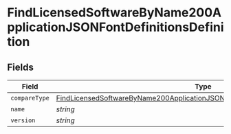 # FindLicensedSoftwareByName200ApplicationJSONFontDefinitionsDefinition


## Fields

| Field                                                                                                                                                                                           | Type                                                                                                                                                                                            | Required                                                                                                                                                                                        | Description                                                                                                                                                                                     | Example                                                                                                                                                                                         |
| ----------------------------------------------------------------------------------------------------------------------------------------------------------------------------------------------- | ----------------------------------------------------------------------------------------------------------------------------------------------------------------------------------------------- | ----------------------------------------------------------------------------------------------------------------------------------------------------------------------------------------------- | ----------------------------------------------------------------------------------------------------------------------------------------------------------------------------------------------- | ----------------------------------------------------------------------------------------------------------------------------------------------------------------------------------------------- |
| `compareType`                                                                                                                                                                                   | [FindLicensedSoftwareByName200ApplicationJSONFontDefinitionsDefinitionCompareType](../../models/operations/findlicensedsoftwarebyname200applicationjsonfontdefinitionsdefinitioncomparetype.md) | :heavy_minus_sign:                                                                                                                                                                              | N/A                                                                                                                                                                                             |                                                                                                                                                                                                 |
| `name`                                                                                                                                                                                          | *string*                                                                                                                                                                                        | :heavy_minus_sign:                                                                                                                                                                              | N/A                                                                                                                                                                                             |                                                                                                                                                                                                 |
| `version`                                                                                                                                                                                       | *string*                                                                                                                                                                                        | :heavy_minus_sign:                                                                                                                                                                              | N/A                                                                                                                                                                                             | 14.0                                                                                                                                                                                            |